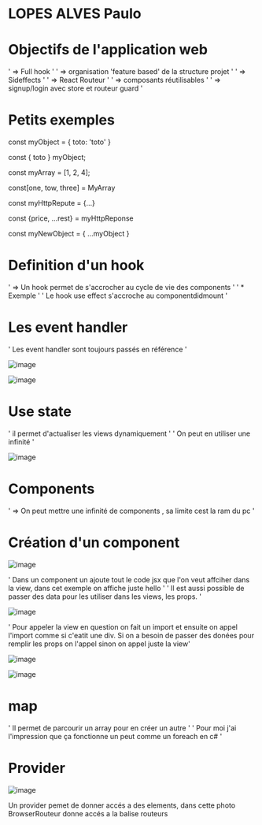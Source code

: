 # LOPES ALVES Paulo

# Objectifs de l'application web

' => Full hook '
' => organisation 'feature based' de la structure projet '
' => Sideffects '
' => React Routeur '
' => composants réutilisables '
' => signup/login avec store et routeur guard '


# Petits exemples

const myObject = {
toto: 'toto'
}

const { toto } myObject; 

const myArray = [1, 2, 4];

const[one, tow, three] = MyArray

const myHttpRepute = {...}

const {price, ...rest} = myHttpReponse

const myNewObject = { 
...myObject
}


# Definition d'un hook

' => Un hook permet de s'accrocher au cycle de vie des components '
  ' * Exemple '
  ' Le hook use effect s'accroche au componentdidmount '

# Les event handler
' Les event handler sont toujours passés en référence '

![image](https://user-images.githubusercontent.com/77489205/160775756-8ae02484-a5a3-41a2-84df-21b1fcdbf2d6.png)

![image](https://user-images.githubusercontent.com/77489205/160775859-bc48378f-1251-42f8-a749-6b7c176b7498.png)


# Use state
' il permet d'actualiser les views dynamiquement '
' On peut en utiliser une infinité '

![image](https://user-images.githubusercontent.com/77489205/160777488-4abfc281-f77b-4e88-8b11-f84ffc95e295.png)


# Components
' => On peut mettre une infinité de components , sa limite cest la ram du pc '



# Création d'un component

![image](https://user-images.githubusercontent.com/77489205/160776210-cf6e7886-455c-4746-bdac-9cf3ade205c7.png)

' Dans un component un ajoute tout le code jsx que l'on veut affciher dans la view, dans cet exemple on affiche juste hello '
' Il est aussi possible de passer des data pour les utiliser dans les views, les props. '

![image](https://user-images.githubusercontent.com/77489205/160776540-2837c963-1b86-47ce-b8e4-bbc8eaf63a80.png)

' Pour appeler la view en question on fait un import et ensuite on appel l'import comme si c'eatit une div. Si on a besoin de passer des donées pour remplir les props on l'appel sinon on appel juste la view' 

![image](https://user-images.githubusercontent.com/77489205/160776997-4973e77f-913b-473b-96d2-827faa5bbf69.png)

![image](https://user-images.githubusercontent.com/77489205/160777110-84910e26-1b63-4160-a110-7b6795544c7a.png)

# map
' Il permet de parcourir un array pour en créer un autre '
' Pour moi j'ai l'impression que ça fonctionne un peut comme un foreach en c# '


# Provider

![image](https://user-images.githubusercontent.com/77489205/160779734-0cb63dcd-2a0e-4fae-8d00-14c29d49e6da.png)

 Un provider pemet de donner accés a des elements, dans cette photo BrowserRouteur donne accés a la balise routeurs





